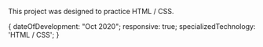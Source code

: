 <uberEats>

This project was designed to practice HTML / CSS.

{ dateOfDevelopment: "Oct 2020"; responsive: true; specializedTechnology: 'HTML / CSS'; }

